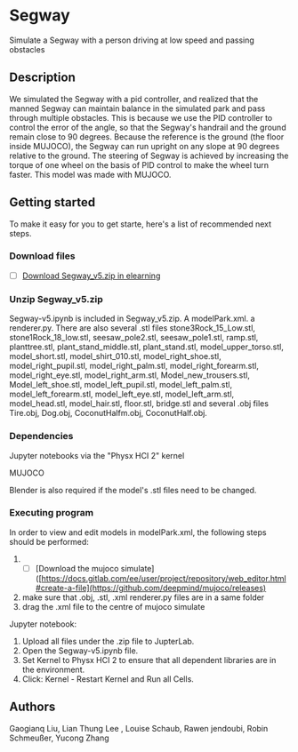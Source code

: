 # Segway

Simulate a Segway with a person driving at low speed and passing obstacles

## Description
We simulated the Segway with a pid controller, and realized that the manned Segway can maintain balance in the simulated park and pass through multiple obstacles. This is because we use the PID controller to control the error of the angle, so that the Segway's handrail and the ground remain close to 90 degrees. Because the reference is the ground (the floor inside MUJOCO), the Segway can run upright on any slope at 90 degrees relative to the ground. The steering of Segway is achieved by increasing the torque of one wheel on the basis of PID control to make the wheel turn faster. This model was made with MUJOCO.

## Getting started

To make it easy for you to get starte, here's a list of recommended next steps.

### Download files

- [ ] [Download Segway_v5.zip in elearning](https://docs.gitlab.com/ee/user/project/repository/web_editor.html#create-a-file) 

### Unzip Segway_v5.zip
Segway-v5.ipynb is included in Segway_v5.zip. A modelPark.xml. a renderer.py. There are also several .stl files stone3Rock_15_Low.stl, stone1Rock_18_low.stl, seesaw_pole2.stl, seesaw_pole1.stl, ramp.stl, planttree.stl, plant_stand_middle.stl, plant_stand.stl, model_upper_torso.stl, model_short.stl, model_shirt_010.stl, model_right_shoe.stl, model_right_pupil.stl, model_right_palm.stl, model_right_forearm.stl, model_right_eye.stl, model_right_arm.stl, Model_new_trousers.stl, Model_left_shoe.stl, model_left_pupil.stl, model_left_palm.stl, model_left_forearm.stl, model_left_eye.stl, model_left_arm.stl, model_head.stl, model_hair.stl, floor.stl, bridge.stl  and several .obj files Tire.obj, Dog.obj, CoconutHalfm.obj, CoconutHalf.obj.


### Dependencies

Jupyter notebooks via the "Physx HCI 2" kernel

MUJOCO

Blender is also required if the model's .stl files need to be changed.


### Executing program
In order to view and edit models in modelPark.xml, the following steps should be performed:

1.  - [ ] [Download the mujoco simulate]([https://docs.gitlab.com/ee/user/project/repository/web_editor.html#create-a-file](https://github.com/deepmind/mujoco/releases) 
2.   make sure that .obj, .stl, .xml renderer.py files are in a same folder
3.  drag the .xml file to the centre of mujoco simulate


Jupyter notebook:
1. Upload all files under the .zip file to JupterLab.
2. Open the Segway-v5.ipynb file.
3. Set Kernel to Physx HCI 2 to ensure that all dependent libraries are in the environment.
4. Click: Kernel - Restart Kernel and Run all Cells.



## Authors

Gaogianq Liu, 
Lian Thung Lee , 
Louise Schaub, 
Rawen jendoubi, 
Robin Schmeußer,
Yucong Zhang

